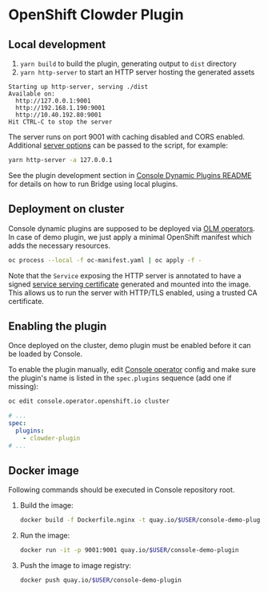 # OpenShift Clowder Plugin

## Local development

1. `yarn build` to build the plugin, generating output to `dist` directory
2. `yarn http-server` to start an HTTP server hosting the generated assets

```
Starting up http-server, serving ./dist
Available on:
  http://127.0.0.1:9001
  http://192.168.1.190:9001
  http://10.40.192.80:9001
Hit CTRL-C to stop the server
```

The server runs on port 9001 with caching disabled and CORS enabled. Additional
[server options](https://github.com/http-party/http-server#available-options) can be passed to
the script, for example:

```sh
yarn http-server -a 127.0.0.1
```

See the plugin development section in
[Console Dynamic Plugins README](/frontend/packages/console-dynamic-plugin-sdk/README.md) for details
on how to run Bridge using local plugins.

## Deployment on cluster

Console dynamic plugins are supposed to be deployed via [OLM operators](https://github.com/operator-framework).
In case of demo plugin, we just apply a minimal OpenShift manifest which adds the necessary resources.

```sh
oc process --local -f oc-manifest.yaml | oc apply -f -
```

Note that the `Service` exposing the HTTP server is annotated to have a signed
[service serving certificate](https://docs.openshift.com/container-platform/4.6/security/certificates/service-serving-certificate.html)
generated and mounted into the image. This allows us to run the server with HTTP/TLS enabled, using
a trusted CA certificate.

## Enabling the plugin

Once deployed on the cluster, demo plugin must be enabled before it can be loaded by Console.

To enable the plugin manually, edit [Console operator](https://github.com/openshift/console-operator)
config and make sure the plugin's name is listed in the `spec.plugins` sequence (add one if missing):

```sh
oc edit console.operator.openshift.io cluster
```

```yaml
# ...
spec:
  plugins:
    - clowder-plugin
# ...
```

## Docker image

Following commands should be executed in Console repository root.

1. Build the image:
   ```sh
   docker build -f Dockerfile.nginx -t quay.io/$USER/console-demo-plugin .
   ```
2. Run the image:
   ```sh
   docker run -it -p 9001:9001 quay.io/$USER/console-demo-plugin
   ```
3. Push the image to image registry:
   ```sh
   docker push quay.io/$USER/console-demo-plugin
   ```
